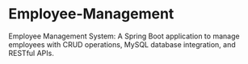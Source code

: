 # Employee-Management
Employee Management System: A Spring Boot application to manage employees with CRUD operations, MySQL database integration, and RESTful APIs.
